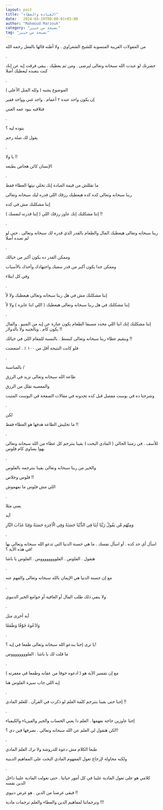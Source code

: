 ```yaml
---
layout: post
title: "العبادة والعطاء"
date:   2024-04-10T00:00:01+03:00
author: "Mahmoud Marzouk"
category: "نصيحة من خبير"
tag: "نصيحة من خبير"
---
```



من المقولات الغريبة المنسوبة للشيخ الشعراوي . ولا أظنه
قالها بالفعل رحمه الله

.

حضرتك لو عبدت الله سبحانه وتعالى ليرضى . ومن ثم يعطيك .
يبقى فرقت إيه عن إنك كنت بتعبده ليعطيك أصلا

.

الموضوع يشبه ( ولله المثل الأعلى )

إن يكون واحد عنده ٢ أعمام . واحد غني وواحد فقير

فتلاقيه بيود عمه الغني

.

بتوده ليه ؟

يقول لك صلة رحم

.

يا ولا !!

الإنسان كائن هجاص بطبعه

.

ما تقللش من قيمة العبادة إنك تخلي نيتها العطاء
فقط

ربنا سبحانه وتعالى كده كده هيعطيك رزقك اللي قدره ليك
سبحانه وتعالى

إننا مشكلتك مش في كده

إنتا مشكلتك إنك عاوز رزقك اللي ( إنتا قدرته لنفسك
) !!

.

ربنا سبحانه وتعالى هيعطيك المال والطعام بالقدر الذي قدره
لك سبحانه وتعالى . حتى لو لم تعبده أصلا

.

وممكن القدر ده يكون أكبر من خيالك

وممكن جدا يكون أكبر من قدر سعيك واجتهادك وأخذك
بالأسباب

وفي كل ابتلاء

.

إننا مشكلتك مش في هل ربنا سبحانه وتعالى هيعطيك ولا
لأ

إننا مشكلتك في هل ربنا سبحانه وتعالى هيعطيك ( اللي انتا
عايزه ) ولا لأ

.

إنتا مشكلتك إنك انتا اللي محدد مسبقا الطعام يكون عبارة
عن إيه من المنيو . والمال يكون كام . وبالجنيه ولا بالدولار !!

وبتقيم عطاء ربنا سبحانه وتعالى كبسط . بالنسبة للمقام
اللي في خيالك !!

فلو كانت النتيجة أقل من ١٠٠ ٪ . امتعضت

.

بالمناسبة /

طاعة الله سبحانه وتعالى تزيد في الرزق

والمعصية تقلل من الرزق

وشرحنا ده في بوست مفصل قبل كده تجدونه في مقالات الصفحة
في البوست المثبت

.

لكن

ما تخليش الطاعة هدفها هو العطاء فقط !!

.

للأسف . في زمننا الحالي ( المادي البحت ) بقينا بنترجم كل
عطاء من الله سبحانه وتعالى بهوا يساوي كام فلوس

.

والخير من ربنا سبحانه وتعالى بقينا بنترجمه
بالفلوس

فلوس وخلاص !!

اللي مش فلوس ما نفهموش

.

يعني مثلا

آية

وَمِنْهُم مَّن يَقُولُ رَبَّنَا آتِنَا فِي الدُّنْيَا حَسَنَةً وَفِي الْآخِرَةِ حَسَنَةً
وَقِنَا عَذَابَ النَّارِ

.

اسأل أي حد كده . أو اسأل نفسك . ما هي حسنة الدنيا التي
تدعو الله سبحانه وتعالى بها في هذه الآية ؟!

هتقول . الفلوس . الفلووووووووس . الفلوس يا باشا

.

مع إن حسنة الدنيا هي الإيمان بالله سبحانه وتعالى والفهم
عنه

.

ولا ينفي ذلك طلب المال أو العافية أو جوامع الخير
الدنيوي

.

آية أخرى مثل

وَادْعُوهُ خَوْفًا وَطَمَعًا

.

يا ترى إحنا بندعو الله سبحانه وتعالى طمعا في إيه
؟!

ما قلت لك يا باشا . الفلووووووووس

.

مع إن تفسير الآية هو ( ادعوه خوفا من عقابه وطمعا في
مغفرته )

إيه اللي جاب سيرة الفلوس هنا

.

إحنا حتى بقينا بنترجم كلمة العلم لو ذكرت في القرآن .
للعلم المادي !!

.

إحنا عاوزين حاجة نفهمها . العلم دا يعني الحساب والجبر
والفيزياء والكيمياء

لكن هتقول لي العلم عن الله سبحانه وتعالى . نصرفها فين دي
؟!!

.

طبعا الكلام مش دعوة للدروشة ولا ترك العلم المادي

ولكنه محاولة لإرجاع تغول المفهوم المادي البحت على
المفاهيم الدينية

.

كلامي هو على تغول المادية علينا في كل أمور حياتنا . حتى
تغولت المادية علينا داخل الدين نفسه

فبقى غرضنا من الدين . هو غرض دنيوي !!

وترجماتنا لمفاهيم الدين والعطاء والعلم ترجمات
مادية !!!
